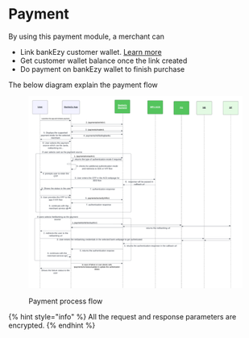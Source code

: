 # Payment

By using this payment module, a merchant can&#x20;

* Link bankEzy customer wallet. [Learn more](broken-reference)
* Get customer wallet balance once the link created
* Do payment on bankEzy wallet to finish purchase

The below diagram explain the payment flow

<figure><img src="../../../../../../.gitbook/assets/BankEzy Payment Flows - Page 1 (1).png" alt=""><figcaption><p>Payment process flow</p></figcaption></figure>



{% hint style="info" %}
All the request and response parameters are encrypted.
{% endhint %}

